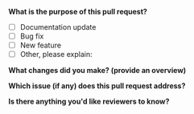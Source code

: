 <!--
Please read and follow these instructions before creating and submitting a pull request:

- If you're fixing a bug, ensure you add unit tests to prove that it works.
- Before adding a feature, it is best to create an issue explaining it first. It would save you some effort in case we don't consider it should be included in node-fetch.
- If you are reporting a bug, adding failing units tests can be a good idea.
-->

**What is the purpose of this pull request?**

- [ ] Documentation update
- [ ] Bug fix
- [ ] New feature
- [ ] Other, please explain:

**What changes did you make? (provide an overview)**

**Which issue (if any) does this pull request address?**

**Is there anything you'd like reviewers to know?**
